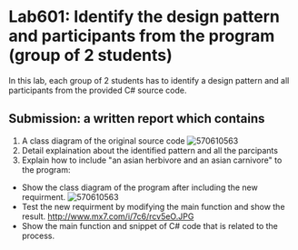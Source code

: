 # Lab601: Identify the design pattern and participants from the program (group of 2 students)

In this lab, each group of 2 students has to identify a design pattern and all participants 
from the provided C# source code. 

## Submission: a written report which contains

1. A class diagram of the original source code
   ![570610563](http://www.mx7.com/i/dde/dbs3hs.png)
2. Detail explaination about the identified pattern and all the parcipants
3. Explain how to include "an asian herbivore and an asian carnivore" to the program: 
  - Show the class diagram of the program after including the new requirment.
   ![570610563](http://www.mx7.com/i/9a7/20oxEy.png)
  - Test the new requirment by modifying the main function and show the result.
  http://www.mx7.com/i/7c6/rcv5eO.JPG
  - Show the main function and snippet of C# code that is related to the process.


